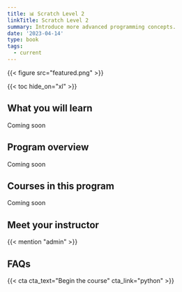 ```yaml
---
title: 📊 Scratch Level 2
linkTitle: Scratch Level 2
summary: Introduce more advanced programming concepts.
date: '2023-04-14'
type: book
tags:
  - current
---
```


{{< figure src="featured.png" >}}

{{< toc hide_on="xl" >}}

## What you will learn

Coming soon


## Program overview

Coming soon

## Courses in this program

Coming soon

## Meet your instructor

{{< mention "admin" >}}

## FAQs


{{< cta cta_text="Begin the course" cta_link="python" >}}
